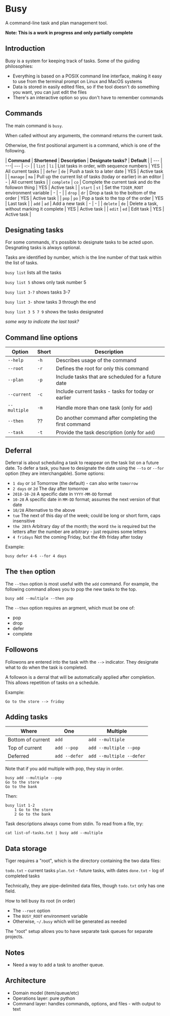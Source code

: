 # Busy

A command-line task and plan management tool.

**Note: This is a work in progress and only partially complete**

## Introduction

Busy is a system for keeping track of tasks. Some of the guiding philosophies:

- Everything is based on a POSIX command line interface, making it easy to use from the terminal prompt on Linux and MacOS systems
- Data is stored in easily edited files, so if the tool doesn't do something you want, you can just edit the files
- There's an interactive option so you don't have to remember commands

## Commands

The main command is `busy`.

When called without any arguments, the command returns the current task.

Otherwise, the first positional argument is a command, which is one of the following.

| **Command** | **Shortened** |  **Description** |                                    **Designate tasks?** | **Default** |
| --- | ---| --- | -:- |
| `list` | `li` | List tasks in order, with sequence numbers                          | YES | All current tasks |
| `defer` | `de` | Push a task to a later date                                        | YES | Active task |
| `manage` | `ma` | Pull up the current list of tasks (today or earlier) in an editor | -   | All current tasks |
| `complete` | `co` | Complete the current task and do the followon thing             | YES | Active task |
| `start` | `st` | Set the `TIGER_ROOT` environment variable                          | -   | - |
| `drop` | `dr` | Drop a task to the bottom of the order                              | YES | Active task |
| `pop` | `po` | Pop a task to the top of the order                                   | YES | Last task |
| `add` | `ad` | Add a new task                                                       | -   | - |
| `delete` | `de` | Delete a task, without marking it complete                        | YES | Active task |
| `edit` | `ed` | Edit task                                                           | YES | Active task |


## Designating tasks

For some commands, it's possible to designate tasks to be acted upon. Desgnating tasks is always optional.

Tasks are identified by number, which is the line number of that task within the list of tasks.

`busy list` lists all the tasks

`busy list 5` shows only task number 5

`busy list 3-7` shows tasks 3-7

`busy list 3-` show tasks 3 through the end

`busy list 3 5 7 9` shows the tasks designated

_some way to indicate the last task?_

## Command line options

| **Option** | **Short** | **Description** |
| --- | --- | ---|
| `--help`     | `-h` | Describes usage of the command |
| `--root`     | `-r` | Defines the root for only this command |
| `--plan`     | `-p` | Include tasks that are scheduled for a future date |
| `--current`  | `-c` | Include current tasks - tasks for today or earlier |
| `--multiple` | `-m` | Handle more than one task (only for `add`) |
| `--then`     | ??   | Do another command after completing the first command |
| `--task`     | `-t` | Provide the task description (only for `add`) |


## Deferral

Deferral is about scheduling a task to reappear on the task list on a future date. To defer a task, you have to designate the date using the `--to` or `--for` option (they are interchangable). Some options:

- `1 day` or `1d` Tomorrow (the default) - can also write `tomorrow`
- `2 days` or `2d` The day after tomorrow
- `2018-10-28` A specific date in `YYYY-MM-DD` format
- `10-28` A specific date in `MM-DD` format; assumes the next version of that date
- `10/28` Alternative to the above
- `tue` The next of this day of the week; could be long or short form, caps insensitive
- `the 28th` Arbitrary day of the month; the word `the` is required but the letters after the number are arbitrary - just requires some letters
- `4 fridays` Not the coming Friday, but the 4th friday after today

Example:

```
busy defer 4-6 --for 4 days
```

## The `then` option

The `--then` option is most useful with the `add` command. For example, the following command allows you to pop the new tasks to the top.

`busy add --multiple --then pop`

The `--then` option requires an argment, which must be one of:

- pop
- drop
- defer
- complete


## Followons

Followons are entered into the task with the `-->` indicator. They designate what to do when the task is completed.

A followon is a derral that will be automatically applied after completion. This allows repetition of tasks on a schedule.

Example:

```
Go to the store --> friday
```



## Adding tasks

| **Where** | **One** | **Multiple** |
| --- | --- | ---|
| Bottom of current | `add` | `add --multiple` |
| Top of current | `add --pop` | `add --multiple --pop` |
| Deferred | `add --defer` | `add --multiple --defer` |

Note that if you add multiple with pop, they stay in order.

```
busy add --multiple --pop
Go to the store
Go to the bank
```

Then:

```
busy list 1-2
    1 Go to the store
    2 Go to the bank
```

Task descriptions always come from stdin. To read from a file, try:

```
cat list-of-tasks.txt | busy add --multiple
```

## Data storage

Tiger requires a "root", which is the directory containing the two data files:

`todo.txt` - current tasks
`plan.txt` - future tasks, with dates
`done.txt` - log of completed tasks

Technically, they are pipe-delimited data files, though `todo.txt` only has one field.

How to tell busy its root (in order)

- The `--root` option
- The `BUSY_ROOT` environment variable
- Otherwise, `~/.busy` which will be generated as needed


The "root" setup allows you to have separate task queues for separate projects.

## Notes

- Need a way to add a task to another queue.

## Architecture

- Domain model (item/queue/etc)
- Operations layer: pure python
- Command layer: handles commands, options, and files - with output to text
